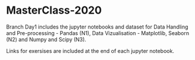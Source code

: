 # MasterClass-2020

Branch Day1 includes the jupyter notebooks and dataset for Data Handling and Pre-processing - Pandas (N1), Data Vizualisation - Matplotlib, Seaborn (N2) and Numpy and Scipy (N3).

Links for exersises are included at the end of each jupyter notebook.
